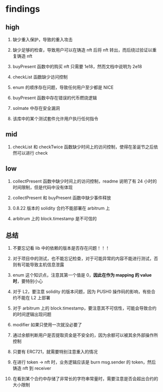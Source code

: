 # findings

## high

1. 缺少重入保护，导致的重入攻击

2. 缺少足够的检查，导致用户可以在铸造 nft 后将 nft 转出，而后绕过验证以重复铸造 nft

3. buyPresent 函数中的购买 nft 只需要 1e18，然而文档中说明为 2e18

4. checkList 函数缺少访问控制

5. enum 的顺序存在问题，导致任何用户至少都是 NICE

6. buyPresent 函数中存在错误的代币燃烧逻辑

7. solmate 中存在安全漏洞

8. 该库中的某个测试套件允许用户执行任何指令

## mid

1. checkList 和 checkTwice 函数缺少时间上的访问控制，使得在圣诞节之后依然可以进行 check

## low

1. collectPresent 函数中缺少时间上的访问控制，readme 说明了有 24 小时的时间限制，但是代码中没有体现

2. collectPresent 和 buyPresent 函数中缺少事件释放

3. 0.8.22 版本的 solidity 合约不能部署在 arbitrum 上

4. arbitrum 上的 block.timestamp 是不可信的

## 总结

1. 不要忘记看 lib 中的依赖的版本是否存在问题！！！

2. 对于项目中的测试，也不能忘记检查，对于可能异常的内容不能进行测试，否则有可能导致主机信息泄露

3. enum 这个知识点，注意其第一个值是 0，**因此在作为 mapping 的 value 时**，要特别小心

4. 对于 L2，要注意 solidity 的版本问题，因为 PUSH0 操作码的影响，有些合约不能在 L2 上部署

5. 对于 arbitrum 上的 block.timestamp，要注意其不可信性，可能会导致合约的时间逻辑出现问题

6. modifier 如果只使用一次就没必要了

7. 通过余额判断用户是否提取资金是不安全的，因为余额可以被其余外部操作所控制

8. 只要有 ERC721，就需要特别注意重入的情况

9. 在进行 token -> nft 时，业务逻辑应该是 burn msg.sender 的 token，然后铸造 nft 到 receiver

10. 在看到某个合约中存储了非常长的字符串常量时，需要注意是否会超出合约的大小限制
